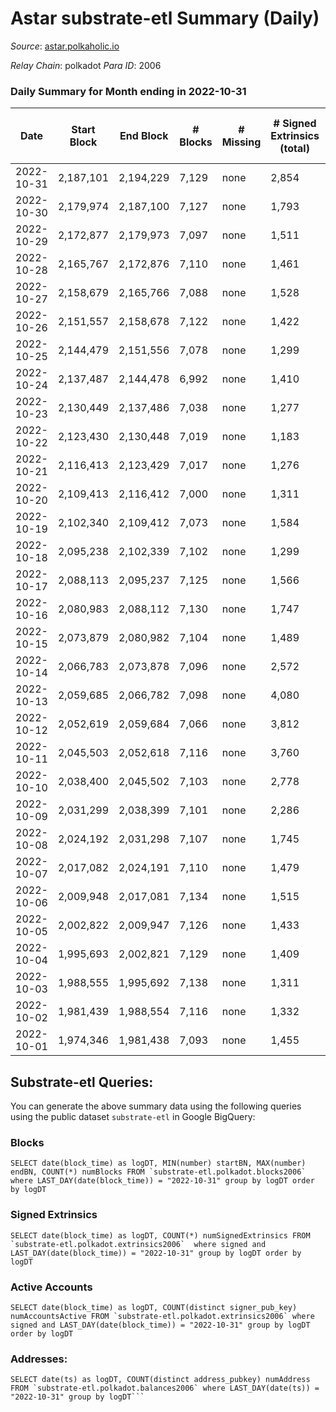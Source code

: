 # Astar substrate-etl Summary (Daily)

_Source_: [astar.polkaholic.io](https://astar.polkaholic.io)

*Relay Chain*: polkadot
*Para ID*: 2006



### Daily Summary for Month ending in 2022-10-31


| Date | Start Block | End Block | # Blocks | # Missing | # Signed Extrinsics (total) | # Active Accounts | # Addresses with Balances | # Events | # Transfers | # XCM Transfers In | # XCM Transfers Out |
| ---- | ----------- | --------- | -------- | --------- | --------------------------- | ----------------- | ------------------------- | -------- | ----------- | ------------------ | ------------------- |
| 2022-10-31 | 2,187,101 | 2,194,229 | 7,129 | none  | 2,854 | 1,159 | 473,343 | 469,689 | 13,065 ($5,661,612.65) | 39 ($24,028.45) | 32 ($19,986.59) |
| 2022-10-30 | 2,179,974 | 2,187,100 | 7,127 | none  | 1,793 | 832 |  | 354,981 | 9,715 ($826,138.43) | 12 ($1,048.24) | 8 ($631.90) |
| 2022-10-29 | 2,172,877 | 2,179,973 | 7,097 | none  | 1,511 | 775 | 472,923 | 366,866 | 9,177 ($914,405.54) | 7 ($330.30) | 16 ($24,294.07) |
| 2022-10-28 | 2,165,767 | 2,172,876 | 7,110 | none  | 1,461 | 750 |  | 376,083 | 8,828 ($618,329.35) | 11 ($72.14) | 8 ($2,898.22) |
| 2022-10-27 | 2,158,679 | 2,165,766 | 7,088 | none  | 1,528 | 774 |  | 380,451 | 9,745 ($1,773,063.65) | 16 ($3,840.99) | 14 ($12,895.12) |
| 2022-10-26 | 2,151,557 | 2,158,678 | 7,122 | none  | 1,422 | 794 | 472,572 | 388,662 | 9,489 ($2,295,938.25) | 19 ($1,368.48) | 15 ($3,883.56) |
| 2022-10-25 | 2,144,479 | 2,151,556 | 7,078 | none  | 1,299 | 675 |  | 468,818 | 9,931 ($773,300.29) | 19 ($3,025.90) | 29 ($24,683.86) |
| 2022-10-24 | 2,137,487 | 2,144,478 | 6,992 | none  | 1,410 | 771 | 472,324 | 608,756 | 12,207 ($849,965.62) | 20 ($1,360.10) | 18 ($26,443.88) |
| 2022-10-23 | 2,130,449 | 2,137,486 | 7,038 | none  | 1,277 | 678 |  | 633,828 | 8,837 ($1,071,291.34) | 15 ($1,615.65) | 17 ($7,892.55) |
| 2022-10-22 | 2,123,430 | 2,130,448 | 7,019 | none  | 1,183 | 646 | 472,124 | 620,500 | 8,664 ($572,758.16) | 21 ($17,614.56) | 13 ($1,557.08) |
| 2022-10-21 | 2,116,413 | 2,123,429 | 7,017 | none  | 1,276 | 699 | 472,052 | 632,853 | 9,332 ($2,314,229.55) | 15 ($4,497.57) | 13 ($1,399.66) |
| 2022-10-20 | 2,109,413 | 2,116,412 | 7,000 | none  | 1,311 | 684 |  | 615,877 | 9,611 ($6,154,997.48) | 18 ($778,469.59) | 19 ($3,647.56) |
| 2022-10-19 | 2,102,340 | 2,109,412 | 7,073 | none  | 1,584 | 881 |  | 631,706 | 10,132 ($2,253,921.38) | 14 ($1,692.75) | 11 ($749.45) |
| 2022-10-18 | 2,095,238 | 2,102,339 | 7,102 | none  | 1,299 | 705 | 471,645 | 646,716 | 9,465 ($908,692.02) | 27 ($504,427.64) | 7 ($2,231.77) |
| 2022-10-17 | 2,088,113 | 2,095,237 | 7,125 | none  | 1,566 | 817 |  | 645,283 | 9,480 ($1,002,130.41) | 18 ($2,626.91) | 8 ($281.74) |
| 2022-10-16 | 2,080,983 | 2,088,112 | 7,130 | none  | 1,747 | 787 |  | 696,717 | 15,420 ($2,543,482.99) | 29 ($20,353.49) | 8 ($193.61) |
| 2022-10-15 | 2,073,879 | 2,080,982 | 7,104 | none  | 1,489 | 674 |  | 664,034 | 11,213 ($1,710,388.18) | 23 ($17,827.14) | 8 ($1,253.37) |
| 2022-10-14 | 2,066,783 | 2,073,878 | 7,096 | none  | 2,572 | 636 | 471,090 | 638,433 | 9,701 ($741,935.15) | 17 ($25,492.62) | 24 ($3,040.95) |
| 2022-10-13 | 2,059,685 | 2,066,782 | 7,098 | none  | 4,080 | 663 | 470,945 | 677,693 | 11,142 ($1,649,191.73) | 30 ($49,796.49) | 4 ($39.71) |
| 2022-10-12 | 2,052,619 | 2,059,684 | 7,066 | none  | 3,812 | 776 | 470,770 | 654,359 | 9,583 ($431,591.16) | 16 ($1,590.22) | 7 ($3,773.15) |
| 2022-10-11 | 2,045,503 | 2,052,618 | 7,116 | none  | 3,760 | 799 |  | 671,325 | 9,949 ($2,602,563.71) | 17 ($10,594.55) | 9 ($107.87) |
| 2022-10-10 | 2,038,400 | 2,045,502 | 7,103 | none  | 2,778 | 734 |  | 671,645 | 10,623 ($2,162,984.78) | 35 ($22,529.90) | 10 ($12.19) |
| 2022-10-09 | 2,031,299 | 2,038,399 | 7,101 | none  | 2,286 | 784 |  | 439,119 | 9,411 ($596,208.50) | 17 ($70,705.14) | 7 ($113.64) |
| 2022-10-08 | 2,024,192 | 2,031,298 | 7,107 | none  | 1,745 | 702 |  | 451,658 | 9,129 ($670,192.43) | 20 ($26,518.78) | 2 ($0.04) |
| 2022-10-07 | 2,017,082 | 2,024,191 | 7,110 | none  | 1,479 | 750 |  | 529,345 | 9,144 ($611,910.51) | 17 ($4,805.35) | 6 ($955.28) |
| 2022-10-06 | 2,009,948 | 2,017,081 | 7,134 | none  | 1,515 | 776 |  | 546,394 | 9,863 ($1,049,621.10) | 36 ($11,268.37) | 10 ($153.41) |
| 2022-10-05 | 2,002,822 | 2,009,947 | 7,126 | none  | 1,433 | 731 |  | 661,105 | 10,408 ($1,664,356.95) | 32 ($2,902.18) | 5 ($336.43) |
| 2022-10-04 | 1,995,693 | 2,002,821 | 7,129 | none  | 1,409 | 735 |  | 615,385 | 10,616 ($586,887.48) | 33 ($6,881.34) | 3 ($871.41) |
| 2022-10-03 | 1,988,555 | 1,995,692 | 7,138 | none  | 1,311 | 780 |  | 624,636 | 9,937 ($1,609,230.41) | 21 ($2,060.28) | 8 ($2.19) |
| 2022-10-02 | 1,981,439 | 1,988,554 | 7,116 | none  | 1,332 | 775 |  | 602,093 | 10,255 ($650,627.93) | 28 ($1,782.61) | 6 ($35.89) |
| 2022-10-01 | 1,974,346 | 1,981,438 | 7,093 | none  | 1,455 | 812 |  | 538,414 | 9,912 ($1,064,561.81) | 20 ($1,889.37) | 5 ($450.75) |

## Substrate-etl Queries:
You can generate the above summary data using the following queries using the public dataset `substrate-etl` in Google BigQuery:


### Blocks
```
SELECT date(block_time) as logDT, MIN(number) startBN, MAX(number) endBN, COUNT(*) numBlocks FROM `substrate-etl.polkadot.blocks2006`  where LAST_DAY(date(block_time)) = "2022-10-31" group by logDT order by logDT
```


### Signed Extrinsics
```
SELECT date(block_time) as logDT, COUNT(*) numSignedExtrinsics FROM `substrate-etl.polkadot.extrinsics2006`  where signed and LAST_DAY(date(block_time)) = "2022-10-31" group by logDT order by logDT
```


### Active Accounts
```
SELECT date(block_time) as logDT, COUNT(distinct signer_pub_key) numAccountsActive FROM `substrate-etl.polkadot.extrinsics2006` where signed and LAST_DAY(date(block_time)) = "2022-10-31" group by logDT order by logDT
```


### Addresses:
```
SELECT date(ts) as logDT, COUNT(distinct address_pubkey) numAddress FROM `substrate-etl.polkadot.balances2006` where LAST_DAY(date(ts)) = "2022-10-31" group by logDT```

